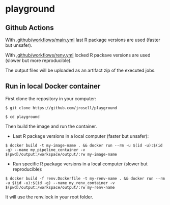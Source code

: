 # playground

## Github Actions

With [.github/workflows/main.yml](.github/workflows/main.yml) last R package versions are used (faster but unsafer).

With [.github/workflows/renv.yml](.github/workflows/renv.yml) locked R packave versions are used (slower but more reproducible).

The output files will be uploaded as an artifact zip of the executed jobs.

## Run in local Docker container

First clone the repository in your computer:

```         
$ git clone https://github.com/jrosell/playground

$ cd playground
```

Then build the image and run the container.

-   Last R package versions in a local computer (faster but unsafer):

```         
$ docker build -t my-image-name . && docker run --rm -u $(id -u):$(id -g) --name my_pipeline_container -v $(pwd)/output:/workspace/output/:rw my-image-name
```

-   Run specific R package versions in a local computer (slower but reproducible):

```         
$ docker build -f renv.Dockerfile -t my-renv-name . && docker run --rm -u $(id -u):$(id -g) --name my_renv_container -v $(pwd)/output:/workspace/output/:rw my-renv-name
```

It will use the renv.lock in your root folder.
